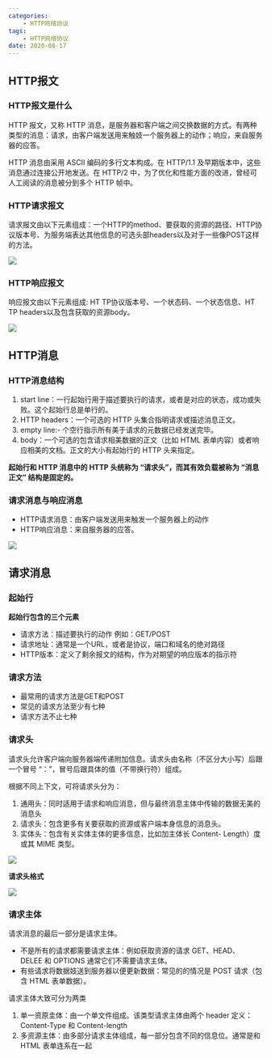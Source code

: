 ```yaml
---
categories:
    - HTTP网络协议
tags:
    - HTTP网络协议
date: 2020-08-17
---
```






## HTTP报文

### HTTP报文是什么

HTTP 报文，又称 HTTP 消息，是服务器和客户端之间交换数据的方式。有两种类型的消息：请求，由客户端发送用来触妓一个服务器上的动作；响应，来自服务器的应答。

HTTP 消息由采用 ASCII 编码的多行文本构成。在 HTTP/1.1 及早期版本中，这些消息通过连接公开地发送。在 HTTP/2 中，为了优化和性能方面的改进，曾经可人工阅读的消息被分到多个 HTTP 帧中。



### HTTP请求报文

请求报文由以下元素组成：一个HTTP的method、要获取的资源的路径、HTTP协议版本号、为服务端表达其他信息的可选头部headers以及对于一些像POST这样的方法。

![](https://s1.ax1x.com/2020/08/17/dmr078.png)



### HTTP响应报文

响应报文由以下元素组成: HT TP协议版本号、一个状态码、一个状态信息、HT TP headers以及包含获取的资源body。

![](https://s1.ax1x.com/2020/08/17/dmrshQ.png)



## HTTP消息

### HTTP消息结构

1. start line：一行起始行用于描述要执行的请求，或者是对应的状态，成功或失败。这个起始行总是单行的。
2. HTTP headers：一个可选的 HTTP 头集合指明请求或描述消息正文。
3. empty line:- 个空行指示所有美于请求的元数据已经发送完毕。
4. body：一个可选的包含请求相美数据的正文（比如 HTML 表单内容）或者响应相美的文档。正文的大小有起始行的 HTTP 头来指定。

**起始行和 HTTP 消息中的 HTTP 头统称为 “请求头”，而其有效负载被称为 “消息正文” 结构是固定的。**



### 请求消息与响应消息

* HTTP请求消息：由客户端发送用来触发一个服务器上的动作
* HTTP响应消息：来自服务器的应答。

![](https://s1.ax1x.com/2020/08/17/dmrrtg.png)



## 请求消息

### 起始行

**起始行包含的三个元素**

* 请求方法：描述要执行的动作 例如：GET/POST
* 请求地址：通常是一个URL，或者是协议，端口和域名的绝对路径
* HTTP版本：定义了剩余报文的结构，作为对期望的响应版本的指示符



###  请求方法

* 最常用的请求方法是GET和POST
* 常见的请求方法至少有七种
* 请求方法不止七种



### 请求头

请求头允许客户端向服务器端传递附加信息。请求头由名称（不区分大小写）后跟一个冒号 “：”，冒号后跟具体的值（不带换行符）组成。

根据不同上下文，可将请求头分为：

1. 通用头：同时适用于请求和响应消息，但与最终消息主体中传输的数据无美的消息头
2. 请求头：包含更多有关要获取的资源或客户端本身信息的消息头。
3. 实体头：包含有关实体主体的更多信息，比如加主体长 Content- Length）度或其 MIME 类型。

![](https://s1.ax1x.com/2020/08/17/dmrDAS.png)



**请求头格式**

![](https://s1.ax1x.com/2020/08/17/dmr6pj.png)



### 请求主体

请求消息的最后一部分是请求主体。

- 不是所有的请求都需要请求主体：例如获取资源的请求 GET、HEAD、 DELEE 和 OPTIONS 通常它们不需要请求主体。
- 有些请求将数据妓送到服务器以便更新数据：常见的的情况是 POST 请求（包含 HTML 表单数据）。



请求主体大致可分为两类

1. 单一资原圭体：由一个单文件组成。该类型请求主体由两个 header 定义： Content-Type 和 Content-length
2. 多资源主体：由多部分请求主体组成，每一部分包含不同的信息位。通常是和 HTML 表单连系在一起